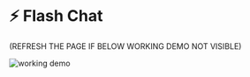 # ⚡ Flash Chat

(REFRESH THE PAGE IF BELOW WORKING DEMO NOT VISIBLE)

![working demo](20200521_215520.gif)
